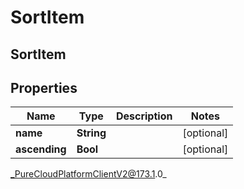 # SortItem

## SortItem

## Properties

|Name | Type | Description | Notes|
|------------ | ------------- | ------------- | -------------|
| **name** | **String** |  | [optional] |
| **ascending** | **Bool** |  | [optional] |



_PureCloudPlatformClientV2@173.1.0_
